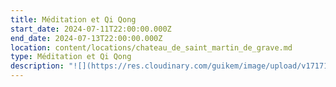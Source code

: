 ```yaml
---
title: Méditation et Qi Qong
start_date: 2024-07-11T22:00:00.000Z
end_date: 2024-07-13T22:00:00.000Z
location: content/locations/chateau_de_saint_martin_de_grave.md
type: Méditation et Qi Qong
description: "![](https://res.cloudinary.com/guikem/image/upload/v1717150198/_MG_9368_dcxahz.jpg)\n\nDans le cadre exceptionnel du **château de Saint-Martin de Graves**, nous vous proposons un évènement unique qui associe Méditation et Qi Gong. Cette fois-ci nous profiterons de trois jours pleins pour plonger dans cette retraite qui alliera méditation, Qi Qong et détente. La piscine du domaine sera accessible et il y a aura du temps pour de très belles marches.\n\n![](https://res.cloudinary.com/guikem/image/upload/v1713869113/3d0115b8-d66f-a4e1-c268-acc6799529c3_qhmacg.jpg)\n\nLes **séances de méditation**, dispensées par **Frédéric CHASTELAS**, seront **l’opportunité d’apprendre, de pratiquer et d'approfondir la méditation**. Comprendre nos émotions, explorer les croyances qui nous limitent, travailler avec nos malaises et maladies, seront quelques uns des thèmes abordés lors des sessions de méditation.\n\n***\n\nLes séances de Qi Gong, dispensées par** Audrey ALLEMAND**, **double médaille d’or en coupe de France.**\n\nProgramme de Qi Gong pour la session de juillet 2024\_: COEUR et ÉMOTIONS\n\nZoom sur l'organe du COEUR car nous serons à la saison de l'été où l'organe\_du Coeur est très sollicité. Travail aussi sur l'émotionnel qui en fait partie.\n\nObjectifs\_:exercices de Qi Gong thérapeutique pour renforcer le Cœur et l'apaiser. Etude du Yang Sheng de la saison de l'été présentant des conseils théoriques et pratiques pour l'entretien de la vie, le maintien de la santé\_: diététique, auto-massages, huiles essentielles.\n\n*\"Le Cœur produit la joie de vivre, le contentement, la sérénité, comme la joie discrète du sage taoïste sur sa montagne... C'est un état d'harmonie du Qi, de calme du Shen, où la communication avec le monde est fluide. Pathologiquement, le Coeur est déréglé en cas d'excitation, de plaisir disproportionné, de désirs et besoins excessifs.\"*\n\nEn voici quelques symptômes\_: se sentir facilement excité, parler beaucoup, être agité et nerveux, avoir des palpitations et faire de l'insomnie. En cas de vide du Coeur (joie insuffisante), il y a tristesse ou pleurs.\n\nLe Qi Gong permettra de retrouver un état d'équilibre du Coeur et de l'émotionnel associé.\n\n***\n\n***\n\n**Détails pratiques (prix, comment s’inscrire...)**\t\t\t&#x9;\n\nQuatre \\*\\*tarifs \\*\\*selon si:\n\n1\\\\. Participation externe enseignement seul (sans hébergement- sans repas) : 295€\n\n2\\\\. Participation externe enseignement + repas : 350€\n\n3\\\\. Enseignement + repas + 2 nuits . chambre en dortoir seul : 350€ . chambre seul en mobil home : 390€ . chambre seule en maison : 440€\n\n4\\\\. Enseignement + repas + 3 nuits : chambre en dortoir seul : 525€ . chambre seul en mobil home : 580€ . chambre seule en maison : 650€\n\n**Inscriptions** et  **infos** auprès de Karine SANTA au  [06 24 54 37 11](tel:0624543711) ou par email [contact@lagrandemaison34.fr](https://fredericchastelas.com/stages-et-cours/contact@lagrandemaison34.fr)\n"
---
```


